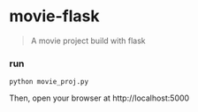 # movie-flask

> A movie project build with flask

### run

```
python movie_proj.py
```

Then, open your browser at http://localhost:5000
